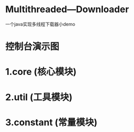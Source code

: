 # Multithreaded—Downloader
一个java实现多线程下载器小demo
# 控制台演示图
    
# 1.core (核心模块)

# 2.util (工具模块)

# 3.constant (常量模块)
